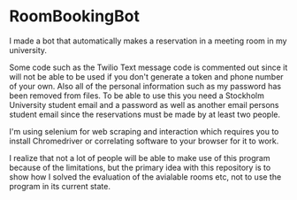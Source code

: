 # RoomBookingBot
I made a bot that automatically makes a reservation in a meeting room in my university.

Some code such as the Twilio Text message code is commented out since it will not be able to be used if you don't generate a token and phone number of your own. Also all of the personal information such as my password has been removed from files. To be able to use this you need a Stockholm University student email and a password as well as another email persons student email since the reservations must be made by at least two people.

I'm using selenium for web scraping and interaction which requires you to install Chromedriver or correlating software to your browser for it to work.

I realize that not a lot of people will be able to make use of this program because of the limitations, but the primary idea with this repository is to show how I solved the evaluation of the avialable rooms etc, not to use the program in its current state.
